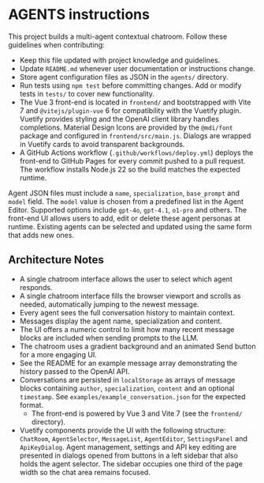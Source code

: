 # AGENTS instructions

This project builds a multi-agent contextual chatroom. Follow these guidelines when contributing:

- Keep this file updated with project knowledge and guidelines.
- Update `README.md` whenever user documentation or instructions change.
- Store agent configuration files as JSON in the `agents/` directory.
- Run tests using `npm test` before committing changes. Add or modify tests in `tests/` to cover new functionality.
- The Vue 3 front-end is located in `frontend/` and bootstrapped with Vite 7 and `@vitejs/plugin-vue` 6 for compatibility with the Vuetify plugin. Vuetify provides styling and the OpenAI client library handles completions. Material Design Icons are provided by the `@mdi/font` package and configured in `frontend/src/main.js`. Dialogs are wrapped in Vuetify cards to avoid transparent backgrounds.
- A GitHub Actions workflow (`.github/workflows/deploy.yml`) deploys the front-end to GitHub Pages for every commit pushed to a pull request.
  The workflow installs Node.js 22 so the build matches the expected runtime.

Agent JSON files must include a `name`, `specialization`, `base_prompt` and `model` field. The `model` value is chosen from a predefined list in the Agent Editor. Supported options include `gpt-4o`, `gpt-4.1`, `o1-pro` and others. The front-end UI allows users to add, edit or delete these agent personas at runtime. Existing agents can be selected and updated using the same form that adds new ones.

## Architecture Notes

- A single chatroom interface allows the user to select which agent responds.
- A single chatroom interface fills the browser viewport and scrolls as needed,
  automatically jumping to the newest message.
- Every agent sees the full conversation history to maintain context.
- Messages display the agent name, specialization and content.
- The UI offers a numeric control to limit how many recent message blocks are
  included when sending prompts to the LLM.
- The chatroom uses a gradient background and an animated Send button for a more engaging UI.
- See the README for an example message array demonstrating the history passed
  to the OpenAI API.
- Conversations are persisted in `localStorage` as arrays of message blocks
  containing `author`, `specialization`, `content` and an optional `timestamp`.
  See `examples/example_conversation.json` for the expected format.
  - The front-end is powered by Vue 3 and Vite 7 (see the `frontend/` directory).
- Vuetify components provide the UI with the following structure: `ChatRoom`,
  `AgentSelector`, `MessageList`, `AgentEditor`, `SettingsPanel` and `ApiKeyDialog`.
  Agent management, settings and API key editing are presented in dialogs opened
  from buttons in a left sidebar that also holds the agent selector. The sidebar
  occupies one third of the page width so the chat area remains focused.

